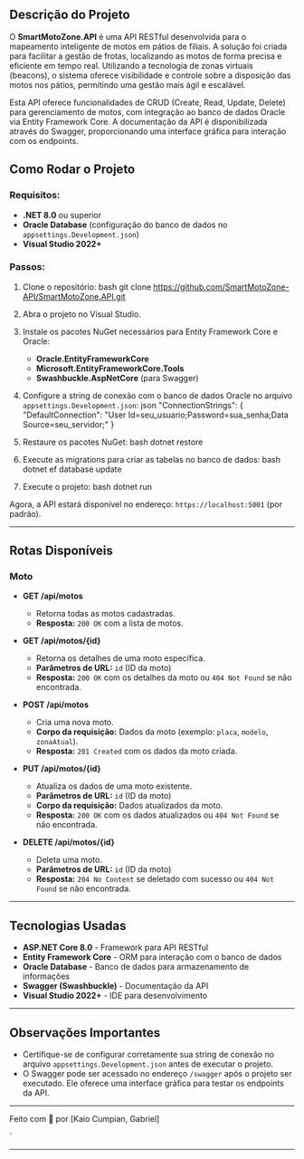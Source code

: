 ## Descrição do Projeto

O **SmartMotoZone.API** é uma API RESTful desenvolvida para o mapeamento inteligente de motos em pátios de filiais. A solução foi criada para facilitar a gestão de frotas, localizando as motos de forma precisa e eficiente em tempo real. Utilizando a tecnologia de zonas virtuais (beacons), o sistema oferece visibilidade e controle sobre a disposição das motos nos pátios, permitindo uma gestão mais ágil e escalável.

Esta API oferece funcionalidades de CRUD (Create, Read, Update, Delete) para gerenciamento de motos, com integração ao banco de dados Oracle via Entity Framework Core. A documentação da API é disponibilizada através do Swagger, proporcionando uma interface gráfica para interação com os endpoints.

## Como Rodar o Projeto

### Requisitos:
- **.NET 8.0** ou superior
- **Oracle Database** (configuração do banco de dados no `appsettings.Development.json`)
- **Visual Studio 2022+**

### Passos:
1. Clone o repositório:
    bash
    git clone https://github.com/SmartMotoZone-API/SmartMotoZone.API.git

    
2. Abra o projeto no Visual Studio.
3. Instale os pacotes NuGet necessários para Entity Framework Core e Oracle:
    - **Oracle.EntityFrameworkCore**
    - **Microsoft.EntityFrameworkCore.Tools**
    - **Swashbuckle.AspNetCore** (para Swagger)
4. Configure a string de conexão com o banco de dados Oracle no arquivo `appsettings.Development.json`:
    json
    "ConnectionStrings": {
      "DefaultConnection": "User Id=seu_usuario;Password=sua_senha;Data Source=seu_servidor;"
    }
    
5. Restaure os pacotes NuGet:
    bash
    dotnet restore
    
6. Execute as migrations para criar as tabelas no banco de dados:
    bash
    dotnet ef database update
    
7. Execute o projeto:
    bash
    dotnet run
    

Agora, a API estará disponível no endereço: `https://localhost:5001` (por padrão).

---

## Rotas Disponíveis

### Moto

- **GET /api/motos**
  - Retorna todas as motos cadastradas.
  - **Resposta:** `200 OK` com a lista de motos.
  
- **GET /api/motos/{id}**
  - Retorna os detalhes de uma moto específica.
  - **Parâmetros de URL:** `id` (ID da moto)
  - **Resposta:** `200 OK` com os detalhes da moto ou `404 Not Found` se não encontrada.

- **POST /api/motos**
  - Cria uma nova moto.
  - **Corpo da requisição:** Dados da moto (exemplo: `placa`, `modelo`, `zonaAtual`).
  - **Resposta:** `201 Created` com os dados da moto criada.

- **PUT /api/motos/{id}**
  - Atualiza os dados de uma moto existente.
  - **Parâmetros de URL:** `id` (ID da moto)
  - **Corpo da requisição:** Dados atualizados da moto.
  - **Resposta:** `200 OK` com os dados atualizados ou `404 Not Found` se não encontrada.

- **DELETE /api/motos/{id}**
  - Deleta uma moto.
  - **Parâmetros de URL:** `id` (ID da moto)
  - **Resposta:** `204 No Content` se deletado com sucesso ou `404 Not Found` se não encontrada.

---

## Tecnologias Usadas

- **ASP.NET Core 8.0** - Framework para API RESTful
- **Entity Framework Core** - ORM para interação com o banco de dados
- **Oracle Database** - Banco de dados para armazenamento de informações
- **Swagger (Swashbuckle)** - Documentação da API
- **Visual Studio 2022+** - IDE para desenvolvimento

---

## Observações Importantes

- Certifique-se de configurar corretamente sua string de conexão no arquivo `appsettings.Development.json` antes de executar o projeto.
- O Swagger pode ser acessado no endereço `/swagger` após o projeto ser executado. Ele oferece uma interface gráfica para testar os endpoints da API.

---

Feito com 💙 por [Kaio Cumpian, Gabriel]

`

---
